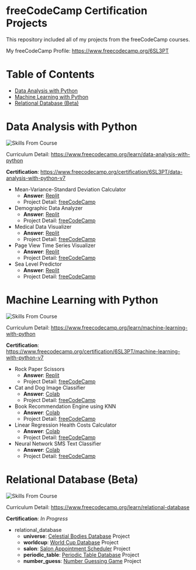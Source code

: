 # **freeCodeCamp Certification Projects**

This repository included all of my projects from the freeCodeCamp courses.

My freeCodeCamp Profile: https://www.freecodecamp.org/6SL3PT

# Table of Contents

-   [Data Analysis with Python](#data-analysis-with-python)
-   [Machine Learning with Python](#machine-learning-with-python)
-   [Relational Database (Beta)](#relational-database-beta)

# Data Analysis with Python

![Skills From Course](https://skillicons.dev/icons?i=py)

Curriculum Detail: https://www.freecodecamp.org/learn/data-analysis-with-python

**Certification**: https://www.freecodecamp.org/certification/6SL3PT/data-analysis-with-python-v7

-   Mean-Variance-Standard Deviation Calculator
    -   **Answer**: [Replit](https://replit.com/@6SL3PT/boilerplate-mean-variance-standard-deviation-calculator#mean_var_std.py)
    -   Project Detail: [freeCodeCamp](https://www.freecodecamp.org/learn/data-analysis-with-python/data-analysis-with-python-projects/mean-variance-standard-deviation-calculator)
-   Demographic Data Analyzer
    -   **Answer**: [Replit](https://replit.com/@6SL3PT/boilerplate-demographic-data-analyzer#demographic_data_analyzer.py)
    -   Project Detail: [freeCodeCamp](https://www.freecodecamp.org/learn/data-analysis-with-python/data-analysis-with-python-projects/demographic-data-analyzer)
-   Medical Data Visualizer
    -   **Answer**: [Replit](https://replit.com/@6SL3PT/boilerplate-medical-data-visualizer#medical_data_visualizer.py)
    -   Project Detail: [freeCodeCamp](https://www.freecodecamp.org/learn/data-analysis-with-python/data-analysis-with-python-projects/medical-data-visualizer)
-   Page View Time Series Visualizer
    -   **Answer**: [Replit](https://replit.com/@6SL3PT/boilerplate-page-view-time-series-visualizer#time_series_visualizer.py)
    -   Project Detail: [freeCodeCamp](https://www.freecodecamp.org/learn/data-analysis-with-python/data-analysis-with-python-projects/page-view-time-series-visualizer)
-   Sea Level Predictor
    -   **Answer**: [Replit](https://replit.com/@6SL3PT/boilerplate-sea-level-predictor#sea_level_plot.png)
    -   Project Detail: [freeCodeCamp](https://www.freecodecamp.org/learn/data-analysis-with-python/data-analysis-with-python-projects/sea-level-predictor)

# Machine Learning with Python

![Skills From Course](https://skillicons.dev/icons?i=py,tensorflow)

Curriculum Detail: https://www.freecodecamp.org/learn/machine-learning-with-python

**Certification**: https://www.freecodecamp.org/certification/6SL3PT/machine-learning-with-python-v7

-   Rock Paper Scissors
    -   **Answer**: [Replit](https://replit.com/@6SL3PT/boilerplate-rock-paper-scissors#RPS.py)
    -   Project Detail: [freeCodeCamp](https://www.freecodecamp.org/learn/machine-learning-with-python/machine-learning-with-python-projects/rock-paper-scissors)
-   Cat and Dog Image Classifier
    -   **Answer**: [Colab](https://colab.research.google.com/drive/150BJpJCbo4SurP05CoE2b1YfJMYwrLfc?usp=sharing)
    -   Project Detail: [freeCodeCamp](https://www.freecodecamp.org/learn/machine-learning-with-python/machine-learning-with-python-projects/cat-and-dog-image-classifier)
-   Book Recommendation Engine using KNN
    -   **Answer**: [Colab](https://colab.research.google.com/drive/1Pc9flt3vwCUMsfv6rgyxDMmH6k33EJZG#scrollTo=t3Lr4JN1l4Mz)
    -   Project Detail: [freeCodeCamp](https://www.freecodecamp.org/learn/machine-learning-with-python/machine-learning-with-python-projects/book-recommendation-engine-using-knn)
-   Linear Regression Health Costs Calculator
    -   **Answer**: [Colab](https://colab.research.google.com/drive/1wv5Rr-zDFudLFQhGLWZRsP0jP6tEg4Vh#scrollTo=oaKPKIe904mA)
    -   Project Detail: [freeCodeCamp](https://www.freecodecamp.org/learn/machine-learning-with-python/machine-learning-with-python-projects/linear-regression-health-costs-calculator)
-   Neural Network SMS Text Classifier
    -   **Answer**: [Colab](https://colab.research.google.com/drive/1dfJkjX8nRdVR6VXahnIU_DKK2IxLOPof#scrollTo=Dxotov85SjsC)
    -   Project Detail: [freeCodeCamp](https://www.freecodecamp.org/learn/machine-learning-with-python/machine-learning-with-python-projects/neural-network-sms-text-classifier)

# Relational Database (Beta)

![Skills From Course](https://skillicons.dev/icons?i=postgres,bash,git)

Curriculum Detail: https://www.freecodecamp.org/learn/relational-database

**Certification**: _In Progress_

-   relational_database
    -   **universe**: [Celestial Bodies Database](https://www.freecodecamp.org/learn/relational-database/build-a-celestial-bodies-database-project/build-a-celestial-bodies-database) Project
    -   **worldcup**: [World Cup Database](https://www.freecodecamp.org/learn/relational-database/build-a-world-cup-database-project/build-a-world-cup-database) Project
    -   **salon**: [Salon Appointment Scheduler](https://www.freecodecamp.org/learn/relational-database/build-a-salon-appointment-scheduler-project/build-a-salon-appointment-scheduler) Project
    -   **periodic_table**: [Periodic Table Database](https://www.freecodecamp.org/learn/relational-database/build-a-periodic-table-database-project/build-a-periodic-table-database) Project
    -   **number_guess**: [Number Guessing Game](https://www.freecodecamp.org/learn/relational-database/build-a-number-guessing-game-project/build-a-number-guessing-game) Project
